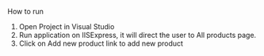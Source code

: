 How to run
1. Open Project in Visual Studio
2. Run application on IISExpress, it will direct the user to All products page. 
3. Click on Add new product link to add new product

